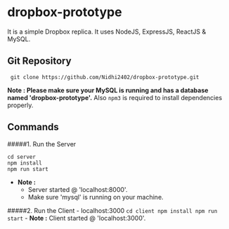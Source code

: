# dropbox-prototype

 It is a simple Dropbox replica. It uses NodeJS, ExpressJS, ReactJS & MySQL.

 ## Git Repository

 ```
  git clone https://github.com/Nidhi2402/dropbox-prototype.git 
 
```

 **Note : Please make sure your MySQL is running and has a database named 'dropbox-prototype'.** Also `npm3` is required to install dependencies properly.

 ## Commands

 #####1. Run the Server
   ```
   cd server
   npm install
   npm run start
 ```
  - **Note :** 
     - Server started @ 'localhost:8000'.
     - Make sure 'mysql' is running on your machine.
     
 #####2. Run the Client - localhost:3000
    ```
    cd client
    npm install
    npm run start
    ```
    - **Note :** Client started @ 'localhost:3000'.
